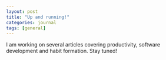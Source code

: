 ```yaml
---
layout: post
title: "Up and running!"
categories: journal
tags: [general]
---
```


I am working on several articles covering productivity, software development and habit formation. Stay tuned!